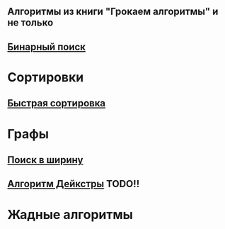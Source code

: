 ## Алгоритмы из книги "Грокаем алгоритмы" и не только

## [Бинарный поиск](https://github.com/qu4dro/grokking-algorithms/blob/main/src/main/kotlin/ru/orlovvv/BinarySearch.kt)
# Сортировки
## [Быстрая сортировка](https://github.com/qu4dro/grokking-algorithms/blob/main/src/main/kotlin/ru/orlovvv/QuickSort.kt)
# Графы
## [Поиск в ширину](https://github.com/qu4dro/grokking-algorithms/blob/main/src/main/kotlin/ru/orlovvv/BreadthFirstSearch.kt)
## [Алгоритм Дейкстры]() TODO!!
# Жадные алгоритмы
